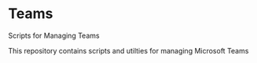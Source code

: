 # Teams
Scripts for Managing Teams

This repository contains scripts and utilties for managing Microsoft Teams

